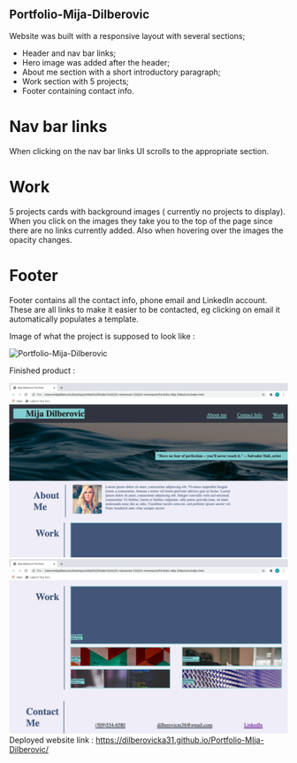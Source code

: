 ## Portfolio-Mija-Dilberovic
 
Website was built with a responsive layout with several sections;

* Header and nav bar links;
* Hero image was added after the header;
* About me section with a short introductory paragraph;
* Work section with 5 projects;
* Footer containing contact info.

# Nav bar links 

When clicking on the nav bar links UI scrolls to the appropriate section.

# Work 

5 projects cards with background images ( currently no projects to display). When you click on the images they take you to the top of the page since there are no links currently added. Also when hovering over the images the opacity changes. 


# Footer

Footer contains all the contact info, phone email and LinkedIn account. These are all links to make it easier to be contacted, eg clicking on email it automatically populates a template.

Image of what the project is supposed to look like : 

![Portfolio-Mija-Dilberovic](./Assets/Images/02-advanced-css-homework-demo.gif)

Finished product :

![Portfolio-Mija-Dilberovic](./Assets/Images/Portfolio1.png)
![Portfolio-Mija-Dilberovic](./Assets/Images/Portfolio2.png)
 Deployed website link : https://dilberovicka31.github.io/Portfolio-MIja-Dilberovic/




